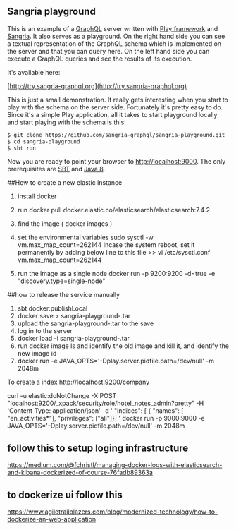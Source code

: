 ## Sangria playground

This is an example of a [GraphQL](https://facebook.github.io/graphql) server written with [Play framework](https://www.playframework.com) and
[Sangria](http://sangria-graphql.org). It also serves as a playground. On the right hand side you can see a textual representation of the GraphQL
schema which is implemented on the server and that you can query here. On the left hand side
you can execute a GraphQL queries and see the results of its execution.

It's available here:

[http://try.sangria-graphql.org](http://try.sangria-graphql.org)

This is just a small demonstration. It really gets interesting when you start to play with the schema on the server side. Fortunately it's
pretty easy to do. Since it's a simple Play application, all it takes to start playground locally and start playing with the schema is this:

```bash
$ git clone https://github.com/sangria-graphql/sangria-playground.git
$ cd sangria-playground
$ sbt run
```

Now you are ready to point your browser to [http://localhost:9000](http://localhost:9000).
The only prerequisites are [SBT](http://www.scala-sbt.org/download.html) and [Java 8](http://www.oracle.com/technetwork/java/javase/downloads/jdk8-downloads-2133151.html).

##How to create a new elastic instance
01. install docker
02. run docker pull docker.elastic.co/elasticsearch/elasticsearch:7.4.2
03. find the image ( docker images )
04. set the environmental variables
    sudo sysctl -w vm.max_map_count=262144
    Incase the system reboot, set it permanently by adding below line to this file >> vi /etc/sysctl.conf
    vm.max_map_count=262144

05. run the image as a single node
docker run -p 9200:9200 -d=true -e "discovery.type=single-node" <imageid>

##how to release the service manually
01. sbt docker:publishLocal
02. docker save <imageid> > sangria-playground-<version>.tar
03. upload the sangria-playground-<version>.tar to the save
04. log in to the server
05. docker load -i sangria-playground-<version>.tar
06. run docker image ls and identify the old image and kill it, and identify the new image id
05. docker run -e JAVA_OPTS='-Dplay.server.pidfile.path=/dev/null' -m 2048m <newImageId>

To create a index
http://localhost:9200/company

curl -u elastic:doNotChange -X POST "localhost:9200/_xpack/security/role/hotel_notes_admin?pretty" -H 'Content-Type: application/json' -d ' "indices": [ { "names": [ "en_activities*"], "privileges": ["all"]}] '
docker run -p 9000:9000 -e JAVA_OPTS='-Dplay.server.pidfile.path=/dev/null' -m 2048m <imageid>


## follow this to setup loging infrastructure
https://medium.com/@fchristl/managing-docker-logs-with-elasticsearch-and-kibana-dockerized-of-course-76fadb89363a

## to dockerize ui follow this
https://www.agiletrailblazers.com/blog/modernized-technology/how-to-dockerize-an-web-application
